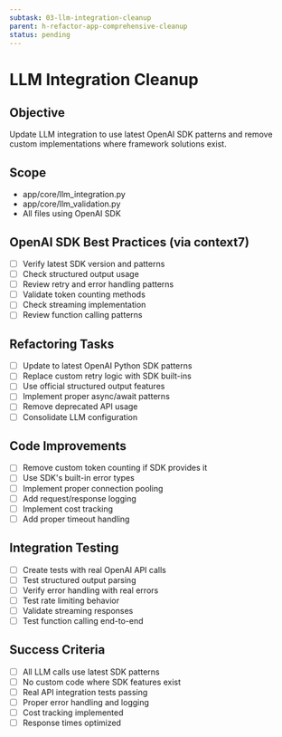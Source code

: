 ```yaml
---
subtask: 03-llm-integration-cleanup
parent: h-refactor-app-comprehensive-cleanup
status: pending
---
```


# LLM Integration Cleanup

## Objective
Update LLM integration to use latest OpenAI SDK patterns and remove custom implementations where framework solutions exist.

## Scope
- app/core/llm_integration.py
- app/core/llm_validation.py
- All files using OpenAI SDK

## OpenAI SDK Best Practices (via context7)
- [ ] Verify latest SDK version and patterns
- [ ] Check structured output usage
- [ ] Review retry and error handling patterns
- [ ] Validate token counting methods
- [ ] Check streaming implementation
- [ ] Review function calling patterns

## Refactoring Tasks
- [ ] Update to latest OpenAI Python SDK patterns
- [ ] Replace custom retry logic with SDK built-ins
- [ ] Use official structured output features
- [ ] Implement proper async/await patterns
- [ ] Remove deprecated API usage
- [ ] Consolidate LLM configuration

## Code Improvements
- [ ] Remove custom token counting if SDK provides it
- [ ] Use SDK's built-in error types
- [ ] Implement proper connection pooling
- [ ] Add request/response logging
- [ ] Implement cost tracking
- [ ] Add proper timeout handling

## Integration Testing
- [ ] Create tests with real OpenAI API calls
- [ ] Test structured output parsing
- [ ] Verify error handling with real errors
- [ ] Test rate limiting behavior
- [ ] Validate streaming responses
- [ ] Test function calling end-to-end

## Success Criteria
- [ ] All LLM calls use latest SDK patterns
- [ ] No custom code where SDK features exist
- [ ] Real API integration tests passing
- [ ] Proper error handling and logging
- [ ] Cost tracking implemented
- [ ] Response times optimized